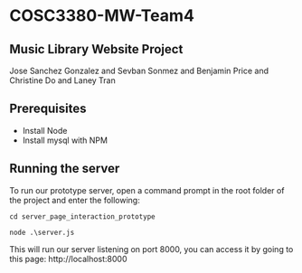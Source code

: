 # COSC3380-MW-Team4

## Music Library Website Project

Jose Sanchez Gonzalez and Sevban Sonmez and Benjamin Price and Christine Do and Laney Tran

## Prerequisites
* Install Node
* Install mysql with NPM

## Running the server
To run our prototype server, open a command prompt in the root folder of the project and enter the following:

`cd server_page_interaction_prototype`

`node .\server.js`

This will run our server listening on port 8000, you can access it by going to this page:
http://localhost:8000